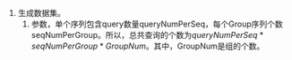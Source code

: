 1. 生成数据集。
    1. 参数，单个序列包含query数量queryNumPerSeq，每个Group序列个数seqNumPerGroup。所以，总共查询的个数为$queryNumPerSeq*seqNumPerGroup*GroupNum$。其中，GroupNum是组的个数。